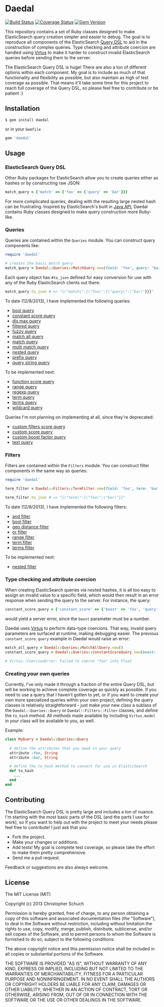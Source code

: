 Daedal
======
[![Build Status](https://travis-ci.org/cschuch/daedal.png?branch=master)](https://travis-ci.org/cschuch/daedal)
[![Coverage Status](https://coveralls.io/repos/cschuch/daedal/badge.png)](https://coveralls.io/r/cschuch/daedal)
[![Gem Version](https://badge.fury.io/rb/daedal.png)](http://badge.fury.io/rb/daedal)

This repository contains a set of Ruby classes designed to make ElasticSearch
query creation simpler and easier to debug. The goal is to reproduce all
components of the ElasticSearch [Query DSL](http://www.elasticsearch.org/guide/en/elasticsearch/reference/current/query-dsl.html)
to aid in the construction of complex queries. Type checking and attribute
coercion are handled using [Virtus](https://github.com/solnic/virtus) to make
it harder to construct invalid ElasticSearch queries before sending them to the server.

The ElasticSearch Query DSL is huge! There are also a ton of different options within each
component. My goal is to include as much of that functionality and flexibility as possible, but
also maintain as high of test coverage as possible. That means it'll take some time for this project
to reach full coverage of the Query DSL, so please feel free to contribute or be patient :)

Installation
------------

``` terminal
$ gem install daedal
```

or in your `Gemfile`

``` ruby
gem 'daedal'
```

Usage
--------

### ElasticSearch Query DSL

Other Ruby packages for ElasticSearch allow you to create queries either as
hashes or by constructing raw JSON:

``` ruby
match_query = {'match' => {'foo' => {'query' => 'bar'}}}
```

For more complicated queries, dealing with the resulting large nested hash can be
frustrating. Inspired by ElasticSearch's built in 
[Java API](http://www.elasticsearch.org/guide/en/elasticsearch/client/java-api/current/),
Daedal contains Ruby classes designed to make query construction more Ruby-like.

### Queries

Queries are contained within the `Queries` module. You can construct query components like:

``` ruby
require 'daedal'

# creates the basic match query
match_query = Daedal::Queries::MatchQuery.new(field: 'foo', query: 'bar')
```
Each query object has `#to_json` defined for easy conversion for use with any of the Ruby
ElasticSearch clients out there:
``` ruby
match_query.to_json # => "{\"match\":{\"foo\":{\"query\":\"bar\"}}}"
```

To date (12/8/2013), I have implemented the following queries:
* [bool query](http://www.elasticsearch.org/guide/en/elasticsearch/reference/current/query-dsl-bool-query.html)
* [constant score query](http://www.elasticsearch.org/guide/en/elasticsearch/reference/current/query-dsl-constant-score-query.html)
* [dis max query](http://www.elasticsearch.org/guide/en/elasticsearch/reference/current/query-dsl-dis-max-query.html)
* [filtered query](http://www.elasticsearch.org/guide/en/elasticsearch/reference/current/query-dsl-filtered-query.html)
* [fuzzy query](http://www.elasticsearch.org/guide/en/elasticsearch/reference/current/query-dsl-fuzzy-query.html)
* [match all query](http://www.elasticsearch.org/guide/en/elasticsearch/reference/current/query-dsl-match-all-query.html)
* [match query](http://www.elasticsearch.org/guide/en/elasticsearch/reference/current/query-dsl-match-query.html)
* [multi match query](http://www.elasticsearch.org/guide/en/elasticsearch/reference/current/query-dsl-multi-match-query.html)
* [nested query](http://www.elasticsearch.org/guide/en/elasticsearch/reference/current/query-dsl-nested-query.html)
* [prefix query](http://www.elasticsearch.org/guide/en/elasticsearch/reference/current/query-dsl-prefix-query.html)
* [query string query](http://www.elasticsearch.org/guide/en/elasticsearch/reference/current/query-dsl-query-string-query.html)

To be implemented next:
* [function score query](http://www.elasticsearch.org/guide/en/elasticsearch/reference/current/query-dsl-function-score-query.html)
* [range query](http://www.elasticsearch.org/guide/en/elasticsearch/reference/current/query-dsl-range-query.html)
* [regexp query](http://www.elasticsearch.org/guide/en/elasticsearch/reference/current/query-dsl-regexp-query.html)
* [term query](http://www.elasticsearch.org/guide/en/elasticsearch/reference/current/query-dsl-term-query.html)
* [terms query](http://www.elasticsearch.org/guide/en/elasticsearch/reference/current/query-dsl-terms-query.html)
* [wildcard query](http://www.elasticsearch.org/guide/en/elasticsearch/reference/current/query-dsl-wildcard-query.html)

Queries I'm not planning on implementing at all, since they're deprecated:
* [custom filters score query](http://www.elasticsearch.org/guide/en/elasticsearch/reference/current/query-dsl-custom-filters-score-query.html)
* [custom score query](http://www.elasticsearch.org/guide/en/elasticsearch/reference/current/query-dsl-custom-score-query.html)
* [custom boost factor query](http://www.elasticsearch.org/guide/en/elasticsearch/reference/current/query-dsl-custom-boost-factor-query.html)
* [text query](http://www.elasticsearch.org/guide/en/elasticsearch/reference/current/query-dsl-text-query.html)


### Filters

Filters are contained within the `Filters` module. You can construct filter components
in the same way as queries:

``` ruby
require 'daedal'

term_filter = Daedal::Filters::TermFilter.new(field: 'foo', term: 'bar')

term_filter.to_json # => "{\"term\":{\"foo\":\"bar\"}}"
```

To date (12/8/2013), I have implemented the following filters:
* [and filter](http://www.elasticsearch.org/guide/en/elasticsearch/reference/current/query-dsl-and-filter.html)
* [bool filter](http://www.elasticsearch.org/guide/en/elasticsearch/reference/current/query-dsl-bool-filter.html)
* [geo distance filter](http://www.elasticsearch.org/guide/en/elasticsearch/reference/current/query-dsl-geo-distance-filter.html)
* [or filter](http://www.elasticsearch.org/guide/en/elasticsearch/reference/current/query-dsl-or-filter.html)
* [range filter](http://www.elasticsearch.org/guide/en/elasticsearch/reference/current/query-dsl-range-filter.html)
* [term filter](http://www.elasticsearch.org/guide/en/elasticsearch/reference/current/query-dsl-term-filter.html)
* [terms filter](http://www.elasticsearch.org/guide/en/elasticsearch/reference/current/query-dsl-terms-filter.html)

To be implemented next:
* [nested filter](http://www.elasticsearch.org/guide/en/elasticsearch/reference/current/query-dsl-nested-filter.html)

### Type checking and attribute coercion

When creating ElasticSearch queries via nested hashes, it is all too easy to
assign an invalid value to a specific field, which would then result in
an error response when sending the query to the server. For instance, the query:

``` ruby
constant_score_query = {'constant_score' => {'boost' => 'foo', 'query' => {'match_all' => {}}}}
```

would yield a server error, since the `boost` parameter must be a number.

Daedal uses [Virtus](https://github.com/solnic/virtus) to perform data-type coercions. 
That way, invalid query parameters are surfaced at runtime, making debugging easier.
The previous `constant_score_query` example in Daedal would raise an error:

``` ruby
match_all_query = Daedal::Queries::MatchAllQuery.new()
constant_score_query = Daedal::Queries::ConstantScoreQuery.new(boost: 'foo', query: match_all_query)

# Virtus::CoercionError: Failed to coerce "foo" into Float
```

### Creating your own queries

Currently, I've only made it through a fraction of the entire Query DSL, but will be working to
achieve complete coverage as quickly as possible. If you need to use a query that
I haven't gotten to yet, or if you want to create your own more specialized queries within
your own project, defining the query classes is relatively straightforward - just make
your new class a sublass of the `Daedal::Queries::Query` or `Daedal::Filters::Filter`
classes, and define the `to_hash` method. All methods made available by including `Virtus.model` in your
class will be available to you, as well.

Example:
``` ruby
class MyQuery < Daedal::Queries::Query
  
  # define the attributes that you need in your query
  attribute :foo, String
  attribute :bar, String

  # define the to_hash method to convert for use in ElasticSearch 
  def to_hash
    ...
  end
end
```

Contributing
-------------

The ElasticSearch Query DSL is pretty large and includes a ton of nuance. I'm starting with the
most basic parts of the DSL (and the parts I use for work), so if you want to help out with the project
to meet your needs please feel free to contribute! I just ask that you:

* Fork the project.
* Make your changes or additions.
* Add tests! My goal is complete test coverage, so please take the effort to make them pretty comprehensive.
* Send me a pull request.

Feedback or suggestions are also always welcome. 

License
-------

The MIT License (MIT)

Copyright (c) 2013 Christopher Schuch

Permission is hereby granted, free of charge, to any person obtaining a copy of
this software and associated documentation files (the "Software"), to deal in
the Software without restriction, including without limitation the rights to
use, copy, modify, merge, publish, distribute, sublicense, and/or sell copies of
the Software, and to permit persons to whom the Software is furnished to do so,
subject to the following conditions:

The above copyright notice and this permission notice shall be included in all
copies or substantial portions of the Software.

THE SOFTWARE IS PROVIDED "AS IS", WITHOUT WARRANTY OF ANY KIND, EXPRESS OR
IMPLIED, INCLUDING BUT NOT LIMITED TO THE WARRANTIES OF MERCHANTABILITY, FITNESS
FOR A PARTICULAR PURPOSE AND NONINFRINGEMENT. IN NO EVENT SHALL THE AUTHORS OR
COPYRIGHT HOLDERS BE LIABLE FOR ANY CLAIM, DAMAGES OR OTHER LIABILITY, WHETHER
IN AN ACTION OF CONTRACT, TORT OR OTHERWISE, ARISING FROM, OUT OF OR IN
CONNECTION WITH THE SOFTWARE OR THE USE OR OTHER DEALINGS IN THE SOFTWARE.